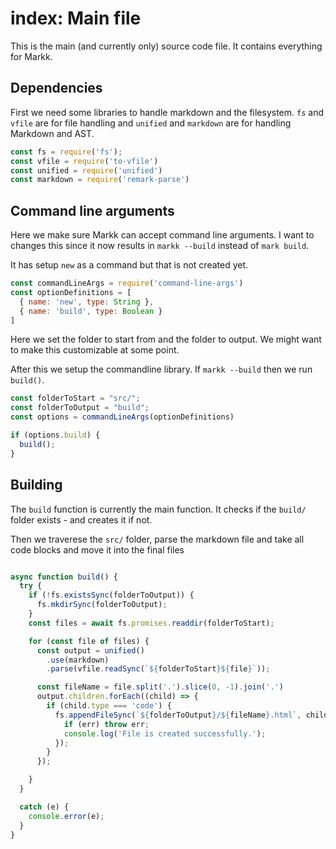 # index: Main file

This is the main (and currently only) source code file. It contains everything for Markk.

## Dependencies
First we need some libraries to handle markdown and the filesystem. `fs` and `vfile` are for file handling and `unified` and `markdown` are for handling Markdown and AST.

```js
const fs = require('fs');
const vfile = require('to-vfile')
const unified = require('unified')
const markdown = require('remark-parse')
```
## Command line arguments
Here we make sure Markk can accept command line arguments. I want to changes this since it now results in `markk --build` instead of `mark build`.

It has setup `new` as a command but that is not created yet.

```js
const commandLineArgs = require('command-line-args')
const optionDefinitions = [
  { name: 'new', type: String },
  { name: 'build', type: Boolean }
]

```

Here we set the folder to start from and the folder to output. We might want to make this customizable at some point.

After this we setup the commandline library. If `markk --build` then we run `build()`.

```js
const folderToStart = "src/";
const folderToOutput = "build";
const options = commandLineArgs(optionDefinitions)

if (options.build) {
  build();
}

```

## Building

The `build` function is currently the main function. It checks if the `build/` folder exists - and creates it if not.

Then we traverese the `src/` folder, parse the markdown file and take all code blocks and move it into the final files

```js

async function build() {
  try {
    if (!fs.existsSync(folderToOutput)) {
      fs.mkdirSync(folderToOutput);
    }
    const files = await fs.promises.readdir(folderToStart);

    for (const file of files) {
      const output = unified()
        .use(markdown)
        .parse(vfile.readSync(`${folderToStart}${file}`));

      const fileName = file.split('.').slice(0, -1).join('.')
      output.children.forEach((child) => {
        if (child.type === 'code') {
          fs.appendFileSync(`${folderToOutput}/${fileName}.html`, child.value, function (err) {
            if (err) throw err;
            console.log('File is created successfully.');
          });
        }
      });

    }
  }

  catch (e) {
    console.error(e);
  }
}
```